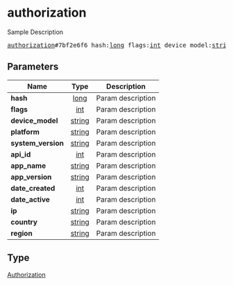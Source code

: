 # authorization

Sample Description

<pre>
<a href="../constructor/authorization.md">authorization</a>#7bf2e6f6 hash:<a href="../type/long.md">long</a> flags:<a href="../type/int.md">int</a> device_model:<a href="../type/string.md">string</a> platform:<a href="../type/string.md">string</a> system_version:<a href="../type/string.md">string</a> api_id:<a href="../type/int.md">int</a> app_name:<a href="../type/string.md">string</a> app_version:<a href="../type/string.md">string</a> date_created:<a href="../type/int.md">int</a> date_active:<a href="../type/int.md">int</a> ip:<a href="../type/string.md">string</a> country:<a href="../type/string.md">string</a> region:<a href="../type/string.md">string</a> = <a href="../type/Authorization.md">Authorization</a>;
</pre>
## Parameters

| Name | Type | Description |
|------|:----:|-------------|
| **hash** | <a href="../type/long.md">long</a> | Param description |
| **flags** | <a href="../type/int.md">int</a> | Param description |
| **device_model** | <a href="../type/string.md">string</a> | Param description |
| **platform** | <a href="../type/string.md">string</a> | Param description |
| **system_version** | <a href="../type/string.md">string</a> | Param description |
| **api_id** | <a href="../type/int.md">int</a> | Param description |
| **app_name** | <a href="../type/string.md">string</a> | Param description |
| **app_version** | <a href="../type/string.md">string</a> | Param description |
| **date_created** | <a href="../type/int.md">int</a> | Param description |
| **date_active** | <a href="../type/int.md">int</a> | Param description |
| **ip** | <a href="../type/string.md">string</a> | Param description |
| **country** | <a href="../type/string.md">string</a> | Param description |
| **region** | <a href="../type/string.md">string</a> | Param description |

## Type

<a href="../type/Authorization.md">Authorization</a>
